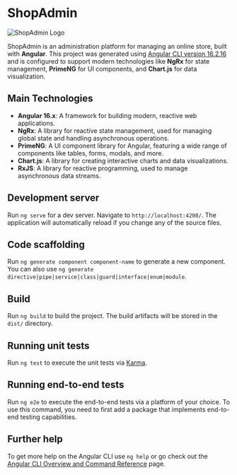 # ShopAdmin

![ShopAdmin Logo](assets/sweet.jpg)

ShopAdmin is an administration platform for managing an online store, built with **Angular**. This project was generated using [Angular CLI version 16.2.16](https://github.com/angular/angular-cli) and is configured to support modern technologies like **NgRx** for state management, **PrimeNG** for UI components, and **Chart.js** for data visualization.

## Main Technologies

- **Angular 16.x**: A framework for building modern, reactive web applications.
- **NgRx**: A library for reactive state management, used for managing global state and handling asynchronous operations.
- **PrimeNG**: A UI component library for Angular, featuring a wide range of components like tables, forms, modals, and more.
- **Chart.js**: A library for creating interactive charts and data visualizations.
- **RxJS**: A library for reactive programming, used to manage asynchronous data streams.


## Development server

Run `ng serve` for a dev server. Navigate to `http://localhost:4200/`. The application will automatically reload if you change any of the source files.

## Code scaffolding

Run `ng generate component component-name` to generate a new component. You can also use `ng generate directive|pipe|service|class|guard|interface|enum|module`.

## Build

Run `ng build` to build the project. The build artifacts will be stored in the `dist/` directory.

## Running unit tests

Run `ng test` to execute the unit tests via [Karma](https://karma-runner.github.io).

## Running end-to-end tests

Run `ng e2e` to execute the end-to-end tests via a platform of your choice. To use this command, you need to first add a package that implements end-to-end testing capabilities.

## Further help

To get more help on the Angular CLI use `ng help` or go check out the [Angular CLI Overview and Command Reference](https://angular.io/cli) page.
